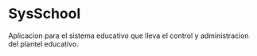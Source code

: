 <h1>SysSchool</h1>

<p>Aplicacion para el sistema educativo que lleva el control y administracion del plantel educativo.</p>
